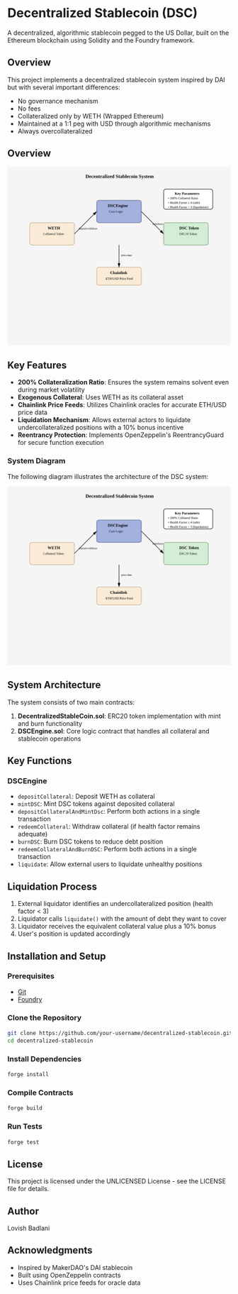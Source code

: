 # Decentralized Stablecoin (DSC)

A decentralized, algorithmic stablecoin pegged to the US Dollar, built on the Ethereum blockchain using Solidity and the Foundry framework.

## Overview

This project implements a decentralized stablecoin system inspired by DAI but with several important differences:
- No governance mechanism
- No fees
- Collateralized only by WETH (Wrapped Ethereum)
- Maintained at a 1:1 peg with USD through algorithmic mechanisms
- Always overcollateralized

## Overview
![Architecture](./dsc-system-diagram.svg)

## Key Features

- **200% Collateralization Ratio**: Ensures the system remains solvent even during market volatility
- **Exogenous Collateral**: Uses WETH as its collateral asset
- **Chainlink Price Feeds**: Utilizes Chainlink oracles for accurate ETH/USD price data
- **Liquidation Mechanism**: Allows external actors to liquidate undercollateralized positions with a 10% bonus incentive
- **Reentrancy Protection**: Implements OpenZeppelin's ReentrancyGuard for secure function execution

### System Diagram

The following diagram illustrates the architecture of the DSC system:

![DSC System Architecture Diagram](dsc-system-diagram.svg)

## System Architecture

The system consists of two main contracts:

1. **DecentralizedStableCoin.sol**: ERC20 token implementation with mint and burn functionality
2. **DSCEngine.sol**: Core logic contract that handles all collateral and stablecoin operations

## Key Functions

### DSCEngine

- `depositCollateral`: Deposit WETH as collateral
- `mintDSC`: Mint DSC tokens against deposited collateral
- `depositCollateralAndMintDsc`: Perform both actions in a single transaction
- `redeemCollateral`: Withdraw collateral (if health factor remains adequate)
- `burnDSC`: Burn DSC tokens to reduce debt position
- `redeemCollateralAndBurnDSC`: Perform both actions in a single transaction
- `liquidate`: Allow external users to liquidate unhealthy positions


## Liquidation Process

1. External liquidator identifies an undercollateralized position (health factor < 3)
2. Liquidator calls `liquidate()` with the amount of debt they want to cover
3. Liquidator receives the equivalent collateral value plus a 10% bonus
4. User's position is updated accordingly

## Installation and Setup

### Prerequisites

- [Git](https://git-scm.com/)
- [Foundry](https://book.getfoundry.sh/getting-started/installation)

### Clone the Repository

```bash
git clone https://github.com/your-username/decentralized-stablecoin.git
cd decentralized-stablecoin
```

### Install Dependencies

```bash
forge install
```

### Compile Contracts

```bash
forge build
```

### Run Tests

```bash
forge test
```

## License

This project is licensed under the UNLICENSED License - see the LICENSE file for details.

## Author

Lovish Badlani

## Acknowledgments

- Inspired by MakerDAO's DAI stablecoin
- Built using OpenZeppelin contracts
- Uses Chainlink price feeds for oracle data
